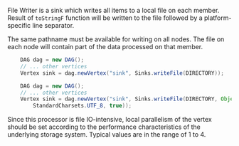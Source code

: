 File Writer is a sink which writes all items to a local 
file on each member. Result of `toStringF` function will 
be written to the file followed by a platform-specific line 
separator.

The same pathname must be available for writing on all nodes. 
The file on each node will contain part of the data processed 
on that member.

```java
    DAG dag = new DAG();
    // ... other vertices
    Vertex sink = dag.newVertex("sink", Sinks.writeFile(DIRECTORY));
```
```java
    DAG dag = new DAG();
    // ... other vertices
    Vertex sink = dag.newVertex("sink", Sinks.writeFile(DIRECTORY, Object::toString, 
        StandardCharsets.UTF_8, true));
```

Since this processor is file IO-intensive, local parallelism 
of the vertex should be set according to the performance 
characteristics of the underlying storage system. Typical 
values are in the range of 1 to 4. 
